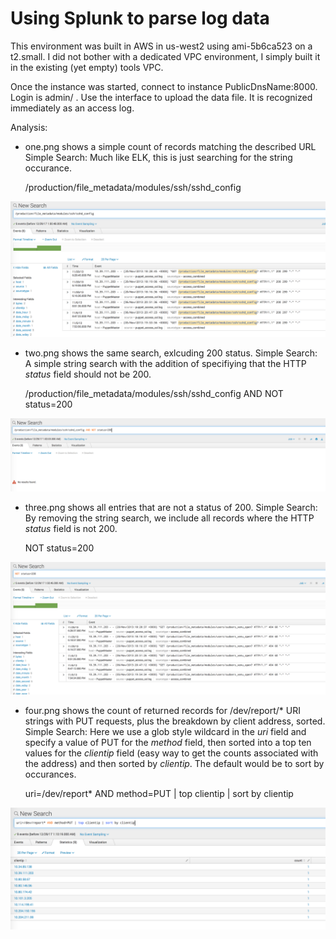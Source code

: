 Using Splunk to parse log data
===============

This environment was built in AWS in us-west2 using ami-5b6ca523 on a t2.small.  I did not bother with a dedicated VPC environment, I simply built it in the existing (yet empty) tools VPC.  

Once the instance was started, connect to instance PublicDnsName:8000.  Login is admin/<instance id> .  Use the interface to upload the data file.  It is recognized immediately as an access log.

Analysis:

* one.png shows a simple count of records matching the described URL
Simple Search:
Much like ELK, this is just searching for the string occurance.

	/production/file_metadata/modules/ssh/sshd_config

![one.png](one.png)

* two.png shows the same search, exlcuding 200 status.
Simple Search:
A simple string search with the addition of specifiying that the HTTP *status* field should not be 200.

	/production/file_metadata/modules/ssh/sshd_config AND NOT status=200

![two.png](two.png)

* three.png shows all entries that are not a status of 200.
Simple Search:
By removing the string search, we include all records where the HTTP *status* field is not 200.

	NOT status=200

![three.png](three.png)

* four.png shows the count of returned records for /dev/report/* URI strings with PUT requests, plus the breakdown by client address, sorted.
Simple Search:
Here we use a glob style wildcard in the *uri* field and specify a value of PUT for the *method* field, then sorted into a top ten values for the *clientip* field (easy way to get the counts associated with the address) and then sorted by *clientip*.  The default would be to sort by occurances.

	uri=/dev/report* AND method=PUT | top clientip | sort by clientip

![four.png](four.png)


